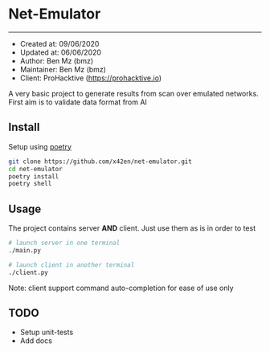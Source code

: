 # Net-Emulator

---
- Created at: 09/06/2020
- Updated at: 06/06/2020
- Author: Ben Mz (bmz)
- Maintainer: Ben Mz (bmz)
- Client: ProHacktive (https://prohacktive.io)

A very basic project to generate results from scan over emulated networks.  
First aim is to validate data format from AI

## Install
Setup using [poetry](https://python-poetry.org/)

```bash
git clone https://github.com/x42en/net-emulator.git
cd net-emulator
poetry install
poetry shell
```

## Usage
The project contains server **AND** client. Just use them as is in order to test
```bash
# launch server in one terminal
./main.py
```

```bash
# launch client in another terminal
./client.py
```

Note: client support command auto-completion for ease of use only

## TODO
- Setup unit-tests
- Add docs
